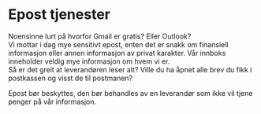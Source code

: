# Epost tjenester

Noensinne lurt på hvorfor Gmail er gratis? Eller Outlook?  
Vi mottar i dag mye sensitivt epost, enten det er snakk om finansiell informasjon eller annen informasjon av privat karakter. Vår innboks inneholder veldig mye informasjon om hvem vi er.  
Så er det greit at leverandøren leser alt? Ville du ha åpnet alle brev du fikk i postkassen og visst de til postmanen?  

Epost bør beskyttes, den bør behandles av en leverandør som ikke vil tjene penger på vår informasjon. 
